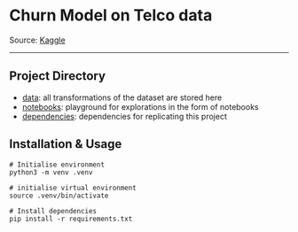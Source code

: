 # Churn Model on Telco data

Source: [Kaggle](https://www.kaggle.com/datasets/blastchar/telco-customer-churn?resource=download)

---

## Project Directory
- [data](data): all transformations of the dataset are stored here
- [notebooks](notebook): playground for explorations in the form of notebooks
- [dependencies](requirements.txt): dependencies for replicating this project



## Installation & Usage
```
# Initialise environment
python3 -m venv .venv

# initialise virtual environment
source .venv/bin/activate

# Install dependencies
pip install -r requirements.txt

```




